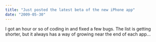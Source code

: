```yaml
---
title: "Just posted the latest beta of the new iPhone app"
date: "2009-05-30"
---
```


<div class="content">
<p>I got an hour or so of coding in and fixed a few bugs. The list is getting
shorter, but it always has a way of growing near the end of each app…</p>
</div>
